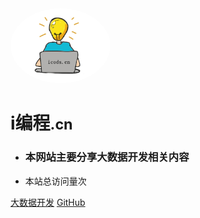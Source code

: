 <img width="160px" style="border-radius: 50%" bor src="style/head3.png">

# **i编程**<small>.cn</small>

[//]: # (- <h3>本网站主要分享以下两个方面的内容</h3>)

[//]: # ()

[//]: # (- <span id="busuanzi_container_site_pv">本站总访问量<span id="busuanzi_value_site_pv"></span>次</span>)

[//]: # ()

[//]: # (<!-- 从 ```Java``Java` 转型 ```大数据开发```的学习经验总结<br>从 ```Python``` 转型 ```NLP自然语言处理```的学习经验总结<br>)

[//]: # (-->)

[//]: # (<br>&#40;  感兴趣的小伙伴，可以点击一下按钮进行阅读📕  &#41;<br>)

[//]: # ([大数据开发]&#40;/bigdata/&#41;)

[//]: # ([NLP自然语言处理]&#40;/nlp/&#41;)

- <h3>本网站主要分享大数据开发相关内容</h3>

- <span id="busuanzi_container_site_pv">本站总访问量<span id="busuanzi_value_site_pv"></span>次</span>

[//]: # (<br>&#40;  感兴趣的小伙伴，可以点击一下按钮进行阅读📕  &#41;<br>)

[大数据开发](?id=聊聊大数据)
[GitHub](//github.com/zznnnnna/bigdata-notebook)


